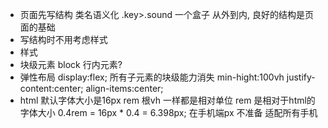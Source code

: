 - 页面先写结构
  类名语义化 .key>.sound  一个盒子
  从外到内,
  良好的结构是页面的基础
- 写结构时不用考虑样式
- 样式
 - 块级元素 block
   行内元素?
 - 弹性布局
   display:flex;
   所有子元素的块级能力消失
   min-hight:100vh
   justify-content:center;
   align-items:center;
 - html 默认字体大小是16px
   rem 根vh 一样都是相对单位
   rem 是相对于html的字体大小
   0.4rem = 16px * 0.4 = 6.398px;
   在手机端px 不准备 适配所有手机